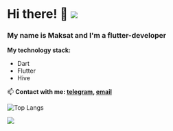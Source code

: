 # Hi there! 👋  <img src="[E:\github2022\kazakhstan.png](https://cdn-icons-png.flaticon.com/512/630/630685.png)">

### My name is Maksat and I'm a flutter-developer

**My technology stack:**
* Dart
* Flutter
* Hive

📫 **Contact with me: [telegram](https://t.me/Maks0I), [email](mailto:kapbarovma@mail.ru)**

![Top Langs](https://github-readme-stats.vercel.app/api/top-langs/?username=maksgit11&layout=compact)

![](https://komarev.com/ghpvc/?username=maksgit11)


<!--
**maksgit11/maksgit11** is a ✨ _special_ ✨ repository because its `README.md` (this file) appears on your GitHub profile.
[![codewars](https://www.codewars.com/users/username/badges/large)](https://www.codewars.com/users/username)   

Here are some ideas to get you started:

- 🔭 I’m currently working on ...
- 🌱 I’m currently learning ...
- 👯 I’m looking to collaborate on ...
- 🤔 I’m looking for help with ...
- 💬 Ask me about ...
- 📫 How to reach me: ...
- 😄 Pronouns: ...
- ⚡ Fun fact: ...
-->
